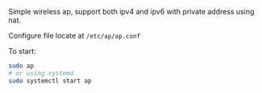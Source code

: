 Simple wireless ap, support both ipv4 and ipv6 with private address using nat.

Configure file locate at `/etc/ap/ap.conf`

To start:

```bash
sudo ap
# or using systemd
sudo systemctl start ap
```